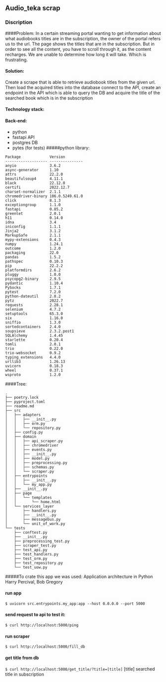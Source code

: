 ## Audio_teka scrap
### Discription
####Problem:
In a certain streaming portal wanting to get information about what  audiobooks titles are in the subscription, the owner of the portal refers us to the url. The page shows the titles that are in the subscription. But in order to see all the content, you have to scroll through it, as the content recharges. We are unable to determine how long it will take. Which is frustrating.
#### Solution:
Create a scrape that is able to retrieve audiobook titles from the given url.
Then load the acquired titles into the database connect to the API, create an endpoint in the API which is able to query the DB and acquire the title of the searched book which is in the subscription
#### Technology stack:
#### Back-end:
- python
- fastapi API
- postgres DB
- pytes (for tests)
#####python library:
```
Package             Version
------------------- ---------------
anyio               3.6.2
async-generator     1.10
attrs               22.2.0
beautifulsoup4      4.11.1
black               22.12.0
certifi             2022.12.7
charset-normalizer  2.1.1
chromedriver-binary 106.0.5249.61.0
click               8.1.3
exceptiongroup      1.1.0
fastapi             0.85.2
greenlet            2.0.1
h11                 0.14.0
idna                3.4
iniconfig           1.1.1
Jinja2              3.1.2
MarkupSafe          2.1.1
mypy-extensions     0.4.3
numpy               1.24.1
outcome             1.2.0
packaging           22.0
pandas              1.5.2
pathspec            0.10.3
pip                 22.2.2
platformdirs        2.6.2
pluggy              1.0.0
psycopg2-binary     2.9.5
pydantic            1.10.4
PySocks             1.7.1
pytest              7.2.0
python-dateutil     2.8.2
pytz                2022.7
requests            2.28.1
selenium            4.7.2
setuptools          65.3.0
six                 1.16.0
sniffio             1.3.0
sortedcontainers    2.4.0
soupsieve           2.3.2.post1
SQLAlchemy          1.4.45
starlette           0.20.4
tomli               2.0.1
trio                0.22.0
trio-websocket      0.9.2
typing_extensions   4.4.0
urllib3             1.26.13
uvicorn             0.18.3
wheel               0.37.1
wsproto             1.2.0
```
####Tree:
```
.
├── poetry.lock
├── pyproject.toml
├── readme.md
├── src
│   ├── adapters
│   │   ├── __init__.py
│   │   ├── orm.py
│   │   └── repository.py
│   ├── config.py
│   ├── domain
│   │   ├── api_scraper.py
│   │   ├── chromedriver
│   │   ├── events.py
│   │   ├── __init__.py
│   │   ├── model.py
│   │   ├── preprocessing.py
│   │   ├── schemas.py
│   │   └── scraper.py
│   ├── entrypoints
│   │   ├── __init__.py
│   │   └── my_app.py
│   ├── __init__.py
│   ├── page
│   │   └── templates
│   │       └── home.html
│   └── services_layer
│       ├── handlers.py
│       ├── __init__.py
│       ├── messagebus.py
│       └── unit_of_work.py
└── tests
    ├── conftest.py
    ├── __init__.py
    ├── preprocessing_test.py
    ├── scraper_test.py
    ├── test_api.py
    ├── test_handlers.py
    ├── test_orm.py
    ├── test_repository.py
    └── test_uow.py
```
#####To crate this app we was used: 
Application architecture in Python
Harry Percival, Bob Gregory
#### run app
```$ uvicorn src.entrypoints.my_app:app --host 0.0.0.0 --port 5000```
#### send request to api to test it:
```$ curl http://localhost:5000/ping```
#### run scraper
```$ curl http://localhost:5000/fill_db```
#### get title from db
```$ curl http://localhost:5000/get_title/?title=[title]``` [title] searched title in subscription

